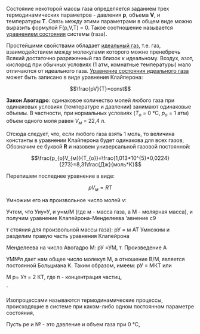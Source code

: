 Состояние некоторой массы газа определяется заданием трех термодинамических параметров - давления **р**, объема **V**, и температуры **Т**. Связь между этими параметрами в общем виде можно выразить формулой F(p,V,T) = 0. Такое соотношение называется <u>уравнением состояния</u> системы (газа).  
  
Простейшими свойствами обладает <u>идеальный газ</u>, т.е. газ, взаимодействием между молекулами которого можно пренебречь Всякий достаточно разряженный газ близок к идеальному. Воздух, азот, кислород при обычных условиях (1 атм, комнатные температуры) мало отличаются от идеального газа. <u>Уравнение состояния идеального газа</u> может быть записано в виде уравнения Клайперона:

$$\frac{pV}{T}=const$$
  
**Закон Авогадро**: одинаковое количество молей любого газа при одинаковых условиях (температуре и давлении) занимают одинаковые объемы. В частности, при нормальных условиях ($Т_{o}$ = 0 °С, $р_{o}$ = 1 атм) объем одного моля равен $V_{м}$ = 22,4 л.  
  
Отсюда следует, что, если любого газа взять 1 моль, то величина константы в уравнении Клайперона будет одинакова для всех газов, Обозначим ее буквой **R** и назовем универсальной газовой постоянной:  

$$\frac{p_{o}V_{м}}{T_{o}}=\frac{1,013*10^{5}*0,0224}{273}=8,31\frac{Дж}{моль*К}$$

 Перепишем последнее уравнение в виде: 

$$pV_{м}=RT$$
  
Умножим его на произвольное число молей ν:

$$$$

Учтем, что Уиу=У, и у=м/М (где м - масса газа, а М - молярная масса), и получим уравнение Клапейрона-Менделеева ‘авнение с9  
  
т стояния для произвольной массы газа): рУ = м АТ Умножим и разделим правую часть уравнения Клапейрона  
  
Менделеева на число Авогадро М: рУ =УМ, т. Произведение А  
  
УМ№л дает нам общее число молекул М, а отношение В/М‚ является постоянной Больцмана К. Таким образом, имеем: рУ = МКТ или  
  
М р= Ут = 2 КТ, где п - концентрация частиц,  
  
`  
  
Изопроцессами называются термодинамические процессы, происходящие в системе при каком-либо одном постоянном параметре состояния,  
  
Пусть ре и № - это давление и объем газа при 0 °С,